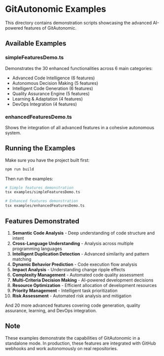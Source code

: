 # GitAutonomic Examples

This directory contains demonstration scripts showcasing the advanced AI-powered features of GitAutonomic.

## Available Examples

### simpleFeaturesDemo.ts
Demonstrates the 30 enhanced functionalities across 6 main categories:
- Advanced Code Intelligence (6 features)
- Autonomous Decision Making (5 features) 
- Intelligent Code Generation (6 features)
- Quality Assurance Engine (5 features)
- Learning & Adaptation (4 features)
- DevOps Integration (4 features)

### enhancedFeaturesDemo.ts
Shows the integration of all advanced features in a cohesive autonomous system.

## Running the Examples

Make sure you have the project built first:
```bash
npm run build
```

Then run the examples:
```bash
# Simple features demonstration
tsx examples/simpleFeaturesDemo.ts

# Enhanced features demonstration  
tsx examples/enhancedFeaturesDemo.ts
```

## Features Demonstrated

1. **Semantic Code Analysis** - Deep understanding of code structure and intent
2. **Cross-Language Understanding** - Analysis across multiple programming languages
3. **Intelligent Duplication Detection** - Advanced similarity and pattern matching
4. **Dynamic Behavior Prediction** - Code execution flow analysis
5. **Impact Analysis** - Understanding change ripple effects
6. **Complexity Management** - Automated code quality assessment
7. **Multi-Criteria Decision Making** - AI-powered development decisions
8. **Resource Optimization** - Efficient allocation of development resources
9. **Priority Management** - Intelligent task prioritization
10. **Risk Assessment** - Automated risk analysis and mitigation

And 20 more advanced features covering code generation, quality assurance, learning, and DevOps integration.

## Note

These examples demonstrate the capabilities of GitAutonomic in a standalone mode. In production, these features are integrated with GitHub webhooks and work autonomously on real repositories.